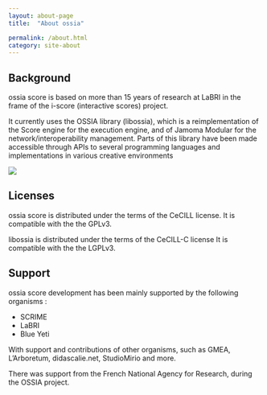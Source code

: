 ```yaml
---
layout: about-page
title:  "About ossia"

permalink: /about.html
category: site-about
---
```


<h2>Background</h2>

ossia score is based on more than 15 years of research at LaBRI in the frame of the i-score (interactive scores) project.

It currently uses the OSSIA library (libossia), which is a reimplementation of the Score engine for the execution engine, and of Jamoma Modular for the network/interoperability management.
Parts of this library have been made accessible through APIs to several programming languages and implementations in various creative environments

<img class="post-image" src="https://raw.githubusercontent.com/OSSIA/score/master/docs/score.png"/>

<h2>Licenses</h2>

ossia score is distributed under the terms of the CeCILL license.
It is compatible with the the GPLv3.

libossia is distributed under the terms of the CeCILL-C license
It is compatible with the the LGPLv3.

<h2>Support</h2>

ossia score development has been mainly supported by the following organisms :

* SCRIME
* LaBRI
* Blue Yeti

With support and contributions of other organisms, such as GMEA, L’Arboretum, didascalie.net, StudioMirio and more. 

There was support from the French National Agency for Research, during the OSSIA project.
